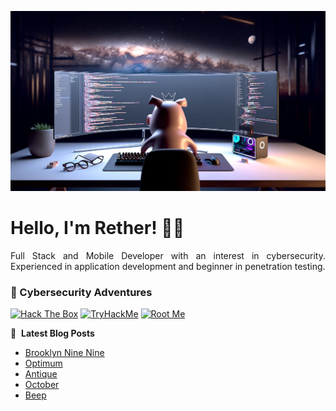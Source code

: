 ![Banner profile](./banner-profile.webp)

# Hello, I'm Rether! 👨‍💻

<p align="justify">
Full Stack and Mobile Developer with an interest in cybersecurity. Experienced in application development and beginner in penetration testing.
</p>

### 🔐 Cybersecurity Adventures

[![Hack The Box](https://img.shields.io/badge/Hack%20The%20Box-111927?logo=Hack%20The%20Box&logoColor=9FEF00)](https://app.hackthebox.com/users/585215)
[![TryHackMe](https://img.shields.io/badge/TryHackMe-212C42?logo=TryHackMe&logoColor=88CCEE)](https://tryhackme.com/r/p/Rether)
[![Root Me](https://img.shields.io/badge/RootMe-212C42?logo=RootMe&logoColor=F15A24)](https://www.root-me.org/rether)

📕 &nbsp;**Latest Blog Posts**

<!-- BLOG-POST-LIST:START -->
- [Brooklyn Nine Nine](https://retherszu.github.io/ctf/tryhackme/brooklyn-nine-nine.html)
- [Optimum](https://retherszu.github.io/ctf/hack-the-box/machines/optimum.html)
- [Antique](https://retherszu.github.io/ctf/hack-the-box/machines/antique.html)
- [October](https://retherszu.github.io/ctf/hack-the-box/machines/october.html)
- [Beep](https://retherszu.github.io/ctf/hack-the-box/machines/beep.html)
<!-- BLOG-POST-LIST:END -->
